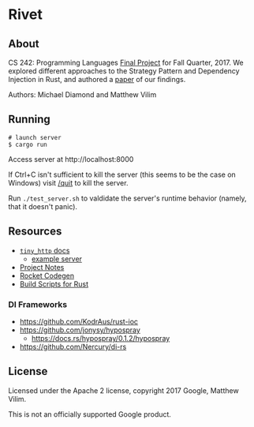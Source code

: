 # Rivet

## About

CS 242: Programming Languages [Final Project](https://stanford-cs242.github.io/f17/project/) for
Fall Quarter, 2017. We explored different approaches to the Strategy Pattern and Dependency
Injection in Rust, and authored a
[paper](https://drive.google.com/open?id=1Ozn7aZeAT36PbBXAtLVjQQeuLVu7E-Pe) of our findings.

Authors: Michael Diamond and Matthew Vilim

## Running

```shell
# launch server
$ cargo run
```

Access server at http://localhost:8000

If Ctrl+C isn't sufficient to kill the server (this seems to be the case on Windows) visit
[/quit](http://localhost:8000/quit) to kill the server.

Run `./test_server.sh` to valdidate the server's runtime behavior (namely, that it doesn't panic).

## Resources

* [`tiny_http` docs](https://tiny-http.github.io/tiny-http/tiny_http)
  * [example server](https://github.com/tomaka/example-tiny-http)
* [Project Notes](https://docs.google.com/document/d/182-uPnD8Jd7VNaU7A7t2rDrBSeip0EU4H3IenELNcOY/edit)
* [Rocket Codegen](https://api.rocket.rs/rocket_codegen/)
* [Build Scripts for Rust](http://doc.crates.io/build-script.html)

### DI Frameworks

* https://github.com/KodrAus/rust-ioc
* https://github.com/jonysy/hypospray
  * https://docs.rs/hypospray/0.1.2/hypospray
* https://github.com/Nercury/di-rs

## License

Licensed under the Apache 2 license, copyright 2017 Google, Matthew Vilim.

This is not an officially supported Google product.
